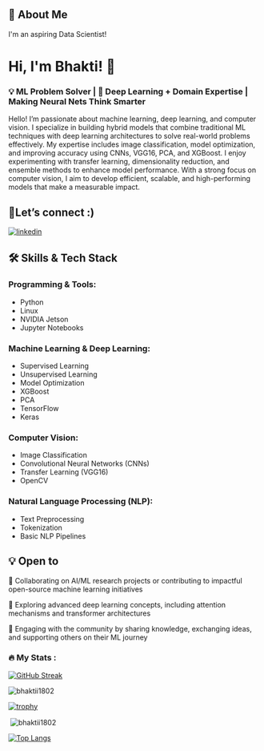 ## 🚀 About Me
I'm an aspiring Data Scientist!


# Hi, I'm Bhakti! 👋
###  💡 ML Problem Solver | 🧠  Deep Learning + Domain Expertise | Making Neural Nets Think Smarter

Hello! I’m passionate about machine learning, deep learning, and computer vision. I specialize in building hybrid models that combine traditional ML techniques with deep learning architectures to solve real-world problems effectively. My expertise includes image classification, model optimization, and improving accuracy using CNNs, VGG16, PCA, and XGBoost. I enjoy experimenting with transfer learning, dimensionality reduction, and ensemble methods to enhance model performance. With a strong focus on computer vision, I aim to develop efficient, scalable, and high-performing models that make a measurable impact.


## 🔗Let’s connect :)
[![linkedin](https://img.shields.io/badge/linkedin-0A66C2?style=for-the-badge&logo=linkedin&logoColor=white)](https://www.linkedin.com/in/bhakti-selokar-360958251/)



## 🛠 Skills & Tech Stack

### Programming & Tools:
- Python  
- Linux  
- NVIDIA Jetson  
- Jupyter Notebooks

### Machine Learning & Deep Learning:
- Supervised Learning  
- Unsupervised Learning  
- Model Optimization  
- XGBoost  
- PCA  
- TensorFlow  
- Keras

### Computer Vision:
- Image Classification  
- Convolutional Neural Networks (CNNs)  
- Transfer Learning (VGG16)  
- OpenCV

### Natural Language Processing (NLP):
- Text Preprocessing  
- Tokenization  
- Basic NLP Pipelines




## 💡 Open to 

🤝 Collaborating on AI/ML research projects or contributing to impactful open-source machine learning initiatives

🧠 Exploring advanced deep learning concepts, including attention mechanisms and transformer architectures

💬 Engaging with the community by sharing knowledge, exchanging ideas, and supporting others on their ML journey




### :fire: My Stats :

[![GitHub Streak](http://github-readme-streak-stats.herokuapp.com?user=bhaktii1802&theme=dark&background=000000)](https://git.io/streak-stats)

<p align="left"> <img src="https://komarev.com/ghpvc/?username=bhaktii1802&label=Profile%20views&color=0e75b6&style=flat" alt="bhaktii1802" /> </p>

[![trophy](https://github-profile-trophy.vercel.app/?username=bhaktii1802&theme=onedark)](https://github.com/ryo-ma/github-profile-trophy)


<p>&nbsp;<img align="center" src="https://github-readme-stats.vercel.app/api?username=bhaktii1802&show_icons=true&locale=en" alt="bhaktii1802" /></p>

[![Top Langs](https://github-readme-stats.vercel.app/api/top-langs/?username=bhaktii1802)](https://github.com/bhaktii1802/github-readme-stats)

